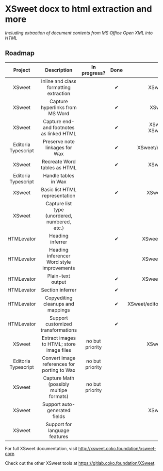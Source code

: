 # XSweet docx to html extraction and more

*Including extraction of document contents from MS Office Open XML into HTML*

## Roadmap

|Project            |Description                                    |In progress?   |Done     |Issue|
|:---:              |:---:                                          |:---:          |:---:    |:---:|
|XSweet             |Inline and class formatting extraction         |               |&#x2714; |XSweet/XSweet#13|
|XSweet             |Capture hyperlinks from MS Word                |               |&#x2714; |XSweet/XSweet#3|
|XSweet             |Capture end- and footnotes as linked HTML      |               |&#x2714; |XSweet/XSweet#2, XSweet/XSweet#22|
|Editoria Typescript|Preserve note linkages for Wax                 |               |&#x2714; |XSweet/editoria_typescript#8|
|XSweet             |Recreate Word tables as HTML                   |               |&#x2714; |XSweet/XSweet#66|
|Editoria Typescript|Handle tables in Wax                           |               |         |     |
|XSweet             |Basic list HTML representation                 |               |&#x2714; |XSweet/XSweet#106|
|XSweet             |Capture list type (unordered, numbered, etc.)  |               |         |     |
|HTMLevator         |Heading inferrer                               |               |&#x2714; |XSweet/HTMLevator/#13|
|HTMLevator         |Heading inferencer Word style improvements     |               |         |XSweet/HTMLevator/#14|
|HTMLevator         |Plain-text output                              |               |&#x2714; |XSweet/HTMLevator/#12|
|HTMLevator         |Section inferrer                               |               |&#x2714; |     |
|HTMLevator         |Copyediting cleanups and mappings              |               |&#x2714; |XSweet/editoria_typescript/issues#21|
|HTMLevator         |Support customized transformations             |               |&#x2714; |     |
|XSweet             |Extract images to HTML; store image files      |no but priority|         |XSweet/XSweet#110|
|Editoria Typescript|Convert image references for porting to Wax    |no but priority|         |     |
|XSweet             |Capture Math (possibly multipe formats)        |no but priority|         |     |
|XSweet             |Support auto-generated fields                  |               |         |XSweet/XSweet#98|
|XSweet             |Support for language features                  |               |         |     |

For full XSweet documentation, visit http://xsweet.coko.foundation/xsweet-core.

Check out the other XSweet tools at https://gitlab.coko.foundation/XSweet.
